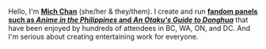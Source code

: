 Hello, I'm **[Mich Chan](/about)** (she/her & they/them). I create and run **[fandom panels such as *Anime in the Philippines* and *An Otaku's Guide to Donghua*](/panels)** that have been enjoyed by hundreds of attendees in BC, WA, ON, and DC. And I'm serious about creating entertaining work for everyone.